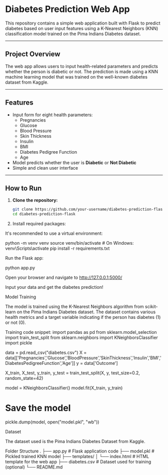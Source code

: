 # Diabetes Prediction Web App

This repository contains a simple web application built with Flask to predict diabetes based on user input features using a K-Nearest Neighbors (KNN) classification model trained on the Pima Indians Diabetes dataset.

---

## Project Overview

The web app allows users to input health-related parameters and predicts whether the person is diabetic or not. The prediction is made using a KNN machine learning model that was trained on the well-known diabetes dataset from Kaggle.

---

## Features

- Input form for eight health parameters:
  - Pregnancies
  - Glucose
  - Blood Pressure
  - Skin Thickness
  - Insulin
  - BMI
  - Diabetes Pedigree Function
  - Age
- Model predicts whether the user is **Diabetic** or **Not Diabetic**
- Simple and clean user interface

---

## How to Run

1. **Clone the repository:**

   ```bash
   git clone https://github.com/your-username/diabetes-prediction-flask.git
   cd diabetes-prediction-flask
2. Install required packages:

It's recommended to use a virtual environment:

python -m venv venv
source venv/bin/activate      # On Windows: venv\Scripts\activate
pip install -r requirements.txt


Run the Flask app:

python app.py


Open your browser and navigate to http://127.0.0.1:5000/

Input your data and get the diabetes prediction!

Model Training

The model is trained using the K-Nearest Neighbors algorithm from scikit-learn on the Pima Indians Diabetes dataset. The dataset contains various health metrics and a target variable indicating if the person has diabetes (1) or not (0).

Training code snippet:
import pandas as pd
from sklearn.model_selection import train_test_split
from sklearn.neighbors import KNeighborsClassifier
import pickle

data = pd.read_csv("diabetes.csv")
X = data[['Pregnancies','Glucose','BloodPressure','SkinThickness','Insulin','BMI','DiabetesPedigreeFunction','Age']]
y = data['Outcome']

X_train, X_test, y_train, y_test = train_test_split(X, y, test_size=0.2, random_state=42)

model = KNeighborsClassifier()
model.fit(X_train, y_train)

# Save the model
pickle.dump(model, open("model.pkl", "wb"))

Dataset

The dataset used is the Pima Indians Diabetes Dataset
 from Kaggle.

Folder Structure
.
├── app.py                # Flask application code
├── model.pkl             # Pickled trained KNN model
├── templates/
│   └── index.html        # HTML template for the web app
├── diabetes.csv          # Dataset used for training (optional)
└── README.md       
